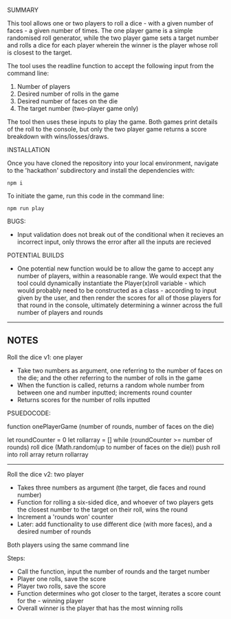 SUMMARY

This tool allows one or two players to roll a dice - with a given number of faces - a given number of times. The one player game is a simple randomised roll generator, while the two player game sets a target number and rolls a dice for each player wherein the winner is the player whose roll is closest to the target.

The tool uses the readline function to accept the following input from the command line:

1) Number of players
2) Desired number of rolls in the game
3) Desired number of faces on the die
4) The target number (two-player game only)

The tool then uses these inputs to play the game. Both games print details of the roll to the console, but only the two player game returns a score breakdown with wins/losses/draws. 

INSTALLATION

Once you have cloned the repository into your local environment, navigate to the 'hackathon' subdirectory and install the dependencies with:
```
npm i
```

To initiate the game, run this code in the command line:
```
npm run play
```

BUGS:
- Input validation does not break out of the conditional when it recieves an incorrect input, only throws the error after all the inputs are recieved


POTENTIAL BUILDS

- One potential new function would be to allow the game to accept any number of players, within a reasonable range. We would expect that the tool could dynamically instantiate the Player(x)roll variable - which would probably need to be constructed as a class - according to input given by the user, and then render the scores for all of those players for that round in the console, ultimately determining a winner across the full number of players and rounds

---------------------------------------
NOTES
---------------------------------------

Roll the dice v1: one player
- Take two numbers as argument, one referring to the number of faces on the die; and the other referring to the number of rolls in the game
- When the function is called, returns a random whole number from between one and number inputted; increments round counter
- Returns scores for the number of rolls inputted

PSUEDOCODE:

function onePlayerGame (number of rounds, number of faces on the die)

let roundCounter = 0
let rollarray = []
while (roundCounter >= number of rounds)
    roll dice (Math.random(up to number of faces on the die))
    push roll into roll array
return rollarray

---------------------------------------

Roll the dice v2: two player
- Takes three numbers as argument (the target, die faces and round number)
- Function for rolling a six-sided dice, and whoever of two players gets the closest number to the target on their roll, wins the round
- Increment a 'rounds won' counter
- Later: add functionality to use different dice (with more faces), and a desired number of rounds

Both players using the same command line

Steps:
- Call the function, input the number of rounds and the target number
- Player one rolls, save the score
- Player two rolls, save the score
- Function determines who got closer to the target, iterates a score count for the - winning player
- Overall winner is the player that has the most winning rolls
